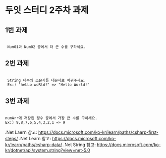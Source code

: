 # 두잇 스터디 2주차 과제



## 1번 과제

```

 Num01과 Num02 중에서 더 큰 수를 구하세요.

```


## 2번 과제


```

 String 내부의 소문자를 대문자로 바꿔주세요.
 Ex:) "heLLo woRld!" => "Hello World!"

```

## 3번 과제

```

numArr에 저장된 정수 중에서 가장 큰 수를 구하세요.
Ex:) 9,8,7,6,5,4,3,2,1 => 9

```

.Net Laern 참고: https://docs.microsoft.com/ko-kr/learn/paths/csharp-first-steps/
.Net Learn 참고: https://docs.microsoft.com/ko-kr/learn/paths/csharp-data/
.Net String 참고: https://docs.microsoft.com/ko-kr/dotnet/api/system.string?view=net-5.0
